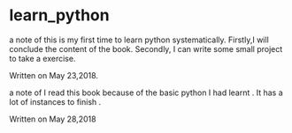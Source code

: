 # learn_python
a note of <a byte of python >
this is my first time to learn python systematically.
Firstly,I will conclude the content of the book.
Secondly, I can write some small project to take a exercise.

Written on May 23,2018.

a note of <programming collective intelligence>
I read this book because of the basic python I had learnt .
It has a lot of instances to finish .

Written on May 28,2018